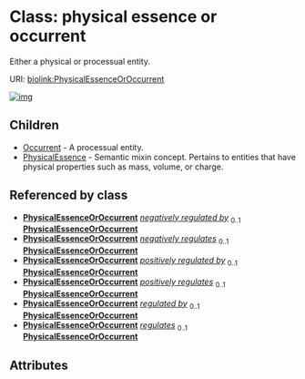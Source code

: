 
# Class: physical essence or occurrent


Either a physical or processual entity.

URI: [biolink:PhysicalEssenceOrOccurrent](https://w3id.org/biolink/vocab/PhysicalEssenceOrOccurrent)


[![img](https://yuml.me/diagram/nofunky;dir:TB/class/[PhysicalEssenceOrOccurrent]^-[PhysicalEssence],[PhysicalEssenceOrOccurrent]^-[Occurrent],[PhysicalEssence],[Occurrent])](https://yuml.me/diagram/nofunky;dir:TB/class/[PhysicalEssenceOrOccurrent]^-[PhysicalEssence],[PhysicalEssenceOrOccurrent]^-[Occurrent],[PhysicalEssence],[Occurrent])

## Children

 * [Occurrent](Occurrent.md) - A processual entity.
 * [PhysicalEssence](PhysicalEssence.md) - Semantic mixin concept.  Pertains to entities that have physical properties such as mass, volume, or charge.

## Referenced by class

 *  **[PhysicalEssenceOrOccurrent](PhysicalEssenceOrOccurrent.md)** *[negatively regulated by](negatively_regulated_by.md)*  <sub>0..1</sub>  **[PhysicalEssenceOrOccurrent](PhysicalEssenceOrOccurrent.md)**
 *  **[PhysicalEssenceOrOccurrent](PhysicalEssenceOrOccurrent.md)** *[negatively regulates](negatively_regulates.md)*  <sub>0..1</sub>  **[PhysicalEssenceOrOccurrent](PhysicalEssenceOrOccurrent.md)**
 *  **[PhysicalEssenceOrOccurrent](PhysicalEssenceOrOccurrent.md)** *[positively regulated by](positively_regulated_by.md)*  <sub>0..1</sub>  **[PhysicalEssenceOrOccurrent](PhysicalEssenceOrOccurrent.md)**
 *  **[PhysicalEssenceOrOccurrent](PhysicalEssenceOrOccurrent.md)** *[positively regulates](positively_regulates.md)*  <sub>0..1</sub>  **[PhysicalEssenceOrOccurrent](PhysicalEssenceOrOccurrent.md)**
 *  **[PhysicalEssenceOrOccurrent](PhysicalEssenceOrOccurrent.md)** *[regulated by](regulated_by.md)*  <sub>0..1</sub>  **[PhysicalEssenceOrOccurrent](PhysicalEssenceOrOccurrent.md)**
 *  **[PhysicalEssenceOrOccurrent](PhysicalEssenceOrOccurrent.md)** *[regulates](regulates.md)*  <sub>0..1</sub>  **[PhysicalEssenceOrOccurrent](PhysicalEssenceOrOccurrent.md)**

## Attributes

